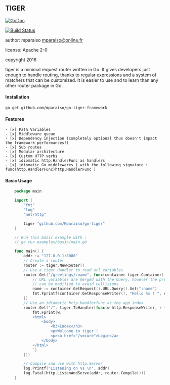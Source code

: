 TIGER
------

[![GoDoc](https://godoc.org/github.com/Mparaiso/go-tiger-framework?status.png)](https://godoc.org/github.com/Mparaiso/go-tiger-framework)

[![Build Status](https://travis-ci.org/Mparaiso/go-tiger-framework.svg?branch=master)](https://travis-ci.org/Mparaiso/go-tiger-framework)

author: mparaiso <mparaiso@online.fr>

license: Apache 2-0

copyright 2016

tiger is a minimal request router written in Go. 
It gives developers just enough to handle routing, thanks to regular expressions and 
a system of matchers that can be customized. It is easier to use and to learn than any 
other router package in Go.

#### Installation

    go get github.com/mparaiso/go-tiger-framework

#### Features

    - [x] Path Variables
    - [x] Middleware queue
    - [x] Dependency injection (completely optional thus doesn't impact the framework performances!)
    - [x] Sub routes
    - [x] Modular architecture
    - [x] Custom HTTP verbs
    - [x] idiomatic http.HandlerFunc as handlers
    - [x] idiomatic Go middlewares ( with the following signature : func(http.HandlerFunc)http.HandlerFunc )

#### Basic Usage

```go
    package main

    import (
        "fmt"
        "log"
        "net/http"

        tiger "github.com/Mparaiso/go-tiger"
    )

    // Run this basic example with :
    // go run examples/basic/main.go

    func main() {
        addr := "127.0.0.1:8080"
        // Create a router
        router := tiger.NewRouter()
        // Use a tiger.Handler to read url variables
        router.Get("/greetings/:name", func(container tiger.Container) {
            // URL variables are merged with the Query, however the prefix 
            // can be modified to avoid collisions
            name := container.GetRequest().URL.Query().Get(":name")
            fmt.Fprintf(container.GetResponseWriter(), "Hello %s ! ", name)
        })
        // Use an idiomatic http.Handlerfunc as the app index
        router.Get("/", tiger.ToHandler(func(w http.ResponseWriter, r *http.Request) {
            fmt.Fprint(w, `
            <html>
                <body>
                    <h3>Index</h3>
                    <p>Welcome to tiger !
                    <p><a href="/secure">Login</a>
                </body>
            </html>
            `)
        }))

        // Compile and use with http.Server
        log.Printf("Listening on %s \n", addr)
        log.Fatal(http.ListenAndServe(addr, router.Compile()))
    }
```